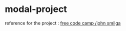 # modal-project

reference for the project : [free code camp /john smilga](https://github.com/john-smilga/javascript-basic-projects/tree/master/06-modal)
